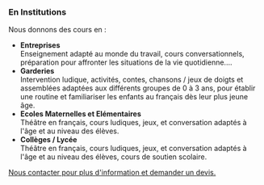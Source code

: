 ### En Institutions

Nous donnons des cours en :

- **Entreprises** <br />
Enseignement adapté au monde du travail, cours conversationnels, préparation pour affronter les situations de la vie quotidienne....
- **Garderies** <br />
Intervention ludique, activités, contes, chansons / jeux de doigts et assemblées adaptées aux différents groupes de 0 à 3 ans, pour établir une routine et familiariser les enfants au français dès leur plus jeune âge.
- **Ecoles Maternelles et Elémentaires** <br />
Théâtre en français, cours ludiques, jeux, et conversation adaptés à l'âge et au niveau des élèves.
- **Collèges / Lycée** <br />
Théâtre en français, cours ludiques, jeux, et conversation adaptés à l'âge et au niveau des élèves, cours de soutien scolaire.


[Nous contacter pour plus d'information et demander un devis.](fr/contact.html)
